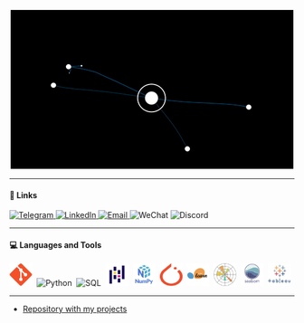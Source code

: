 
<p align="center">
  <img src="https://github.com/dkalenov/dkalenov/raw/main/assets/github.gif" alt="Hi👋 I'm Dmitrii, a data scientist">
</p>

---
#### :link: Links
<div id="badges">
  <a href="https://t.me/KDR_98">
    <img src="https://img.shields.io/badge/-@KDR__98-2CA5E0?style=flat-square&amp;logo=Telegram&amp;logoColor=white" alt="Telegram" width="120" height="30">
  </a>
  <a href="https://www.linkedin.com/in/dmitrii-kalenov">
    <img src="https://img.shields.io/badge/-dmitrii--kalenov-0077B5?style=flat-square&amp;logo=LinkedIn&amp;logoColor=white" alt="LinkedIn" width="160" height="30">
  </a>
  <a href="mailto:drkalenov@gmail.com">
    <img src="https://img.shields.io/badge/-drkalenov@gmail.com-D14836?style=flat-square&amp;logo=Gmail&amp;logoColor=white" alt="Email" width="200" height="30">
  </a>
  <img src="https://img.shields.io/badge/-kalyonovdr-7BB32E?style=flat-square&amp;logo=WeChat&amp;logoColor=white" alt="WeChat" width="140" height="30">
  <img src="https://img.shields.io/badge/-dmitrykalyonov-7289DA?style=flat-square&amp;logo=Discord&amp;logoColor=white" alt="Discord" width="160" height="30">
</div>

---

#### 💻 Languages and Tools

<div>
  <img src="https://github.com/devicons/devicon/blob/master/icons/git/git-original.svg" title="Git" alt="git" width="40" height="40"/>&nbsp
  <img src="https://cdn-icons-png.flaticon.com/128/5968/5968350.png" title="Python" alt="Python" width="40" height="40"/>&nbsp
  <img src="https://cdn-icons-png.flaticon.com/128/5815/5815809.png" title="SQL" alt="SQL" width="40" height="40"/>&nbsp
  <img src="https://github.com/dkalenov/dkalenov/raw/main/assets/Pandas_logo.png" title="Pandas" alt="Pandas" width="40" height="40"/>&nbsp
  <img src="https://github.com/dkalenov/dkalenov/raw/main/assets/numpy_logo.png" title="NumPy" alt="NumPy" width="40" height="40"/>&nbsp
  <img src="https://github.com/dkalenov/dkalenov/raw/main/assets/PyTorch_logo.png" title="PyTorch" alt="PyTorch" width="40" height="40"/>&nbsp
  <img src="https://github.com/dkalenov/dkalenov/raw/main/assets/Scikit-learn_logo.png" title="Scikit-learn" alt="Scikit-learn" width="40" height="40"/>&nbsp
  <img src="https://github.com/dkalenov/dkalenov/raw/main/assets/matplotlib_logo.svg.png" title="Matplotlib" alt="Matplotlib" width="40" height="40"/>&nbsp
  <img src="https://github.com/dkalenov/dkalenov/raw/main/assets/Seaborn_logo.png" title="Seaborn" alt="Seaborn" width="40" height="40"/>&nbsp
  <img src="https://github.com/dkalenov/dkalenov/raw/main/assets/Tableau_logo.png" title="Tableau" alt="Tableau" width="40" height="40"/>&nbsp
</div>

---
* [Repository with my projects](https://github.com/dkalenov/MyProjects/blob/main/README.md)


<!--
**dkalenov/dkalenov** is a ✨ _special_ ✨ repository because its `README.md` (this file) appears on your GitHub profile.

Here are some ideas to get you started:

- 🔭 I’m currently working on ...
- 🌱 I’m currently learning ...
- 👯 I’m looking to collaborate on ...
- 🤔 I’m looking for help with ...
- 💬 Ask me about ...
- 📫 How to reach me: ...
- 😄 Pronouns: ...
- ⚡ Fun fact: ...
-->
